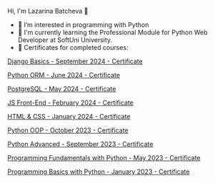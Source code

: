 Hi, I'm Lazarina Batcheva 👋

- 👀 I’m interested in programming with Python
- 🌱 I'm currently learning the Professional Module for Python Web Developer at SoftUni University.
- 📝 Certificates for completed courses:

<!---
LazarinaBatcheva/LazarinaBatcheva is a ✨ special ✨ repository because its `README.md` (this file) appears on your GitHub profile.
You can click the Preview link to take a look at your changes.
--->

[Django Basics - September 2024 - Certificate](https://github.com/LazarinaBatcheva/LazarinaBatcheva/blob/main/Django%20Basics%20-%20September%202024%20-%20Certificate.pdf)

[Python ORM - June 2024 - Certificate](https://github.com/LazarinaBatcheva/LazarinaBatcheva/blob/main/Python%20ORM%20-%20June%202024%20-%20Certificate.pdf)

[PostgreSQL - May 2024 - Certificate](https://github.com/LazarinaBatcheva/LazarinaBatcheva/blob/main/PostgreSQL%20-%20May%202024%20-%20Certificate.pdf)

[JS Front-End - February 2024 - Certificate](https://github.com/LazarinaBatcheva/LazarinaBatcheva/blob/main/JS%20Front-End%20-%20February%202024%20-%20Certificate.pdf)

[HTML & CSS - January 2024 - Certificate](https://github.com/LazarinaBatcheva/LazarinaBatcheva/blob/main/HTML%20%26%20CSS%20-%20January%202024%20-%20Certificate.pdf)

[Python OOP - October 2023 - Certificate](https://github.com/LazarinaBatcheva/LazarinaBatcheva/blob/main/Python%20OOP%20-%20October%202023%20-%20Certificate.pdf)

[Python Advanced - September 2023 - Certificate](https://github.com/LazarinaBatcheva/LazarinaBatcheva/blob/main/Python%20Advanced%20-%20September%202023%20-%20Certificate.pdf)

[Programming Fundamentals with Python - May 2023 - Certificate](https://github.com/LazarinaBatcheva/LazarinaBatcheva/blob/main/Programming%20Fundamentals%20with%20Python%20-%20May%202023%20-%20Certificate.pdf)

[Programming Basics with Python - January 2023 - Certificate](https://github.com/LazarinaBatcheva/LazarinaBatcheva/blob/main/Programming%20Basics%20-%20January%202023%20-%20Certificate.pdf)
